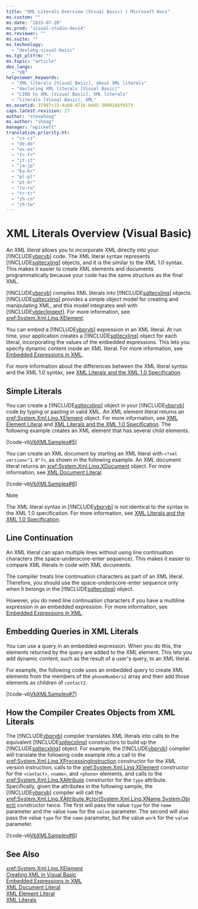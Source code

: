 ```yaml
---
title: "XML Literals Overview (Visual Basic) | Microsoft Docs"
ms.custom: ""
ms.date: "2015-07-20"
ms.prod: "visual-studio-dev14"
ms.reviewer: ""
ms.suite: ""
ms.technology: 
  - "devlang-visual-basic"
ms.tgt_pltfrm: ""
ms.topic: "article"
dev_langs: 
  - "VB"
helpviewer_keywords: 
  - "XML literals [Visual Basic], about XML literals"
  - "declaring XML literals [Visual Basic]"
  - "LINQ to XML [Visual Basic], XML literals"
  - "literals [Visual Basic], XML"
ms.assetid: 37987c15-4ab8-471b-bd45-399816bfb57f
caps.latest.revision: 27
author: "stevehoag"
ms.author: "shoag"
manager: "wpickett"
translation.priority.ht: 
  - "cs-cz"
  - "de-de"
  - "es-es"
  - "fr-fr"
  - "it-it"
  - "ja-jp"
  - "ko-kr"
  - "pl-pl"
  - "pt-br"
  - "ru-ru"
  - "tr-tr"
  - "zh-cn"
  - "zh-tw"
---
```

# XML Literals Overview (Visual Basic)
An *XML literal* allows you to incorporate XML directly into your [!INCLUDE[vbprvb](../../../../csharp/programming-guide/concepts/linq/includes/vbprvb_md.md)] code. The XML literal syntax represents [!INCLUDE[sqltecxlinq](../../../../csharp/programming-guide/concepts/linq/includes/sqltecxlinq_md.md)] objects, and it is the similar to the XML 1.0 syntax. This makes it easier to create XML elements and documents programmatically because your code has the same structure as the final XML.  
  
 [!INCLUDE[vbprvb](../../../../csharp/programming-guide/concepts/linq/includes/vbprvb_md.md)] compiles XML literals into [!INCLUDE[sqltecxlinq](../../../../csharp/programming-guide/concepts/linq/includes/sqltecxlinq_md.md)] objects. [!INCLUDE[sqltecxlinq](../../../../csharp/programming-guide/concepts/linq/includes/sqltecxlinq_md.md)] provides a simple object model for creating and manipulating XML, and this model integrates well with [!INCLUDE[vbteclinqext](../../../../csharp/getting-started/includes/vbteclinqext_md.md)]. For more information, see <xref:System.Xml.Linq.XElement>.  
  
 You can embed a [!INCLUDE[vbprvb](../../../../csharp/programming-guide/concepts/linq/includes/vbprvb_md.md)] expression in an XML literal. At run time, your application creates a [!INCLUDE[sqltecxlinq](../../../../csharp/programming-guide/concepts/linq/includes/sqltecxlinq_md.md)] object for each literal, incorporating the values of the embedded expressions. This lets you specify dynamic content inside an XML literal. For more information, see [Embedded Expressions in XML](../../../../visual-basic/programming-guide/language-features/xml/embedded-expressions-in-xml.md).  
  
 For more information about the differences between the XML literal syntax and the XML 1.0 syntax, see [XML Literals and the XML 1.0 Specification](../../../../visual-basic/programming-guide/language-features/xml/xml-literals-and-the-xml-1-0-specification.md).  
  
## Simple Literals  
 You can create a [!INCLUDE[sqltecxlinq](../../../../csharp/programming-guide/concepts/linq/includes/sqltecxlinq_md.md)] object in your [!INCLUDE[vbprvb](../../../../csharp/programming-guide/concepts/linq/includes/vbprvb_md.md)] code by typing or pasting in valid XML. An XML element literal returns an <xref:System.Xml.Linq.XElement> object. For more information, see [XML Element Literal](../../../../visual-basic/language-reference/xml-literals/xml-element-literal.md) and [XML Literals and the XML 1.0 Specification](../../../../visual-basic/programming-guide/language-features/xml/xml-literals-and-the-xml-1-0-specification.md). The following example creates an XML element that has several child elements.  
  
 [!code-vb[VbXMLSamples#5](../../../../visual-basic/language-reference/operators/codesnippet/VisualBasic/xml-literals-overview_1.vb)]  
  
 You can create an XML document by starting an XML literal with `<?xml version="1.0"?>`, as shown in the following example. An XML document literal returns an <xref:System.Xml.Linq.XDocument> object. For more information, see [XML Document Literal](../../../../visual-basic/language-reference/xml-literals/xml-document-literal.md).  
  
 [!code-vb[VbXMLSamples#6](../../../../visual-basic/language-reference/operators/codesnippet/VisualBasic/xml-literals-overview_2.vb)]  
  
> [!NOTE]
>  The XML literal syntax in [!INCLUDE[vbprvb](../../../../csharp/programming-guide/concepts/linq/includes/vbprvb_md.md)] is not identical to the syntax in the XML 1.0 specification. For more information, see [XML Literals and the XML 1.0 Specification](../../../../visual-basic/programming-guide/language-features/xml/xml-literals-and-the-xml-1-0-specification.md).  
  
## Line Continuation  
 An XML literal can span multiple lines without using line continuation characters (the space-underscore-enter sequence). This makes it easier to compare XML literals in code with XML documents.  
  
 The compiler treats line continuation characters as part of an XML literal. Therefore, you should use the space-underscore-enter sequence only when it belongs in the [!INCLUDE[sqltecxlinq](../../../../csharp/programming-guide/concepts/linq/includes/sqltecxlinq_md.md)] object.  
  
 However, you do need line continuation characters if you have a multiline expression in an embedded expression. For more information, see [Embedded Expressions in XML](../../../../visual-basic/programming-guide/language-features/xml/embedded-expressions-in-xml.md).  
  
## Embedding Queries in XML Literals  
 You can use a query in an embedded expression. When you do this, the elements returned by the query are added to the XML element. This lets you add dynamic content, such as the result of a user's query, to an XML literal.  
  
 For example, the following code uses an embedded query to create XML elements from the members of the `phoneNumbers2` array and then add those elements as children of `contact2`.  
  
 [!code-vb[VbXMLSamples#7](../../../../visual-basic/language-reference/operators/codesnippet/VisualBasic/xml-literals-overview_3.vb)]  
  
## How the Compiler Creates Objects from XML Literals  
 The [!INCLUDE[vbprvb](../../../../csharp/programming-guide/concepts/linq/includes/vbprvb_md.md)] compiler translates XML literals into calls to the equivalent [!INCLUDE[sqltecxlinq](../../../../csharp/programming-guide/concepts/linq/includes/sqltecxlinq_md.md)] constructors to build up the [!INCLUDE[sqltecxlinq](../../../../csharp/programming-guide/concepts/linq/includes/sqltecxlinq_md.md)] object. For example, the [!INCLUDE[vbprvb](../../../../csharp/programming-guide/concepts/linq/includes/vbprvb_md.md)] compiler will translate the following code example into a call to the <xref:System.Xml.Linq.XProcessingInstruction> constructor for the XML version instruction, calls to the <xref:System.Xml.Linq.XElement> constructor for the `<contact>`, `<name>`, and `<phone>` elements, and calls to the <xref:System.Xml.Linq.XAttribute> constructor for the `type` attribute. Specifically, given the attributes in the following sample, the [!INCLUDE[vbprvb](../../../../csharp/programming-guide/concepts/linq/includes/vbprvb_md.md)] compiler will call the <xref:System.Xml.Linq.XAttribute.#ctor(System.Xml.Linq.XName,System.Object)> constructor twice. The first will pass the value `type` for the `name` parameter and the value `home` for the `value` parameter. The second will also pass the value `type` for the `name` parameter, but the value `work` for the `value` parameter.  
  
 [!code-vb[VbXMLSamples#6](../../../../visual-basic/language-reference/operators/codesnippet/VisualBasic/xml-literals-overview_2.vb)]  
  
## See Also  
 <xref:System.Xml.Linq.XElement>   
 [Creating XML in Visual Basic](../../../../visual-basic/programming-guide/language-features/xml/creating-xml.md)   
 [Embedded Expressions in XML](../../../../visual-basic/programming-guide/language-features/xml/embedded-expressions-in-xml.md)   
 [XML Document Literal](../../../../visual-basic/language-reference/xml-literals/xml-document-literal.md)   
 [XML Element Literal](../../../../visual-basic/language-reference/xml-literals/xml-element-literal.md)   
 [XML Literals](../../../../visual-basic/language-reference/xml-literals/index.md)